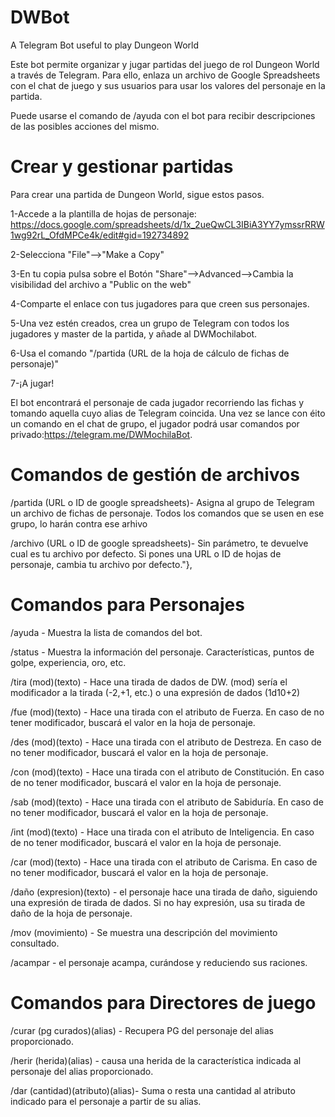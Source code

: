 # DWBot
A Telegram Bot useful to play Dungeon World

Este bot permite organizar y jugar partidas del juego de rol Dungeon World a través de Telegram.
Para ello, enlaza un archivo de Google Spreadsheets con el chat de juego y sus usuarios para usar los valores del personaje en la partida.

Puede usarse el comando de /ayuda con el bot para recibir descripciones de las posibles acciones del mismo.

# Crear y gestionar partidas

Para crear una partida de Dungeon World, sigue estos pasos.

1-Accede a la plantilla de hojas de personaje: https://docs.google.com/spreadsheets/d/1x_2ueQwCL3IBiA3YY7ymssrRRW1wg92rL_OfdMPCe4k/edit#gid=192734892

2-Selecciona "File"-->"Make a Copy"

3-En tu copia pulsa sobre el Botón "Share"-->Advanced-->Cambia la visibilidad del archivo a "Public on the web"

4-Comparte el enlace con tus jugadores para que creen sus personajes.

5-Una vez estén creados, crea un grupo de Telegram con todos los jugadores y master de la partida, y añade al DWMochilabot.

6-Usa el comando "/partida (URL de la hoja de cálculo de fichas de personaje)"

7-¡A jugar!

El bot encontrará el personaje de cada jugador recorriendo las fichas y tomando aquella cuyo alias de Telegram coincida.
Una vez se lance con éito un comando en el chat de grupo, el jugador podrá usar comandos por privado:https://telegram.me/DWMochilaBot.

# Comandos de gestión de archivos

/partida (URL o ID de google spreadsheets)- Asigna al grupo de Telegram un archivo de fichas de personaje. Todos los comandos que se usen en ese grupo, lo harán contra ese arhivo

/archivo (URL o ID de google spreadsheets)- Sin parámetro, te devuelve cual es tu archivo por defecto. Si pones una URL o ID de hojas de personaje, cambia tu archivo por defecto."},


# Comandos para Personajes
/ayuda  - Muestra la lista de comandos del bot.

/status - Muestra la información del personaje. Características, puntos de golpe, experiencia, oro, etc.

/tira (mod)(texto)  - Hace una tirada de dados de DW. (mod) sería el modificador a la tirada (-2,+1, etc.) o una expresión de dados (1d10+2)

/fue  (mod)(texto)  - Hace una tirada con el atributo de Fuerza. En caso de no tener modificador, buscará el valor en la hoja de personaje.

/des  (mod)(texto)  - Hace una tirada con el atributo de Destreza. En caso de no tener modificador, buscará el valor en la hoja de personaje.

/con  (mod)(texto)  - Hace una tirada con el atributo de Constitución. En caso de no tener modificador, buscará el valor en la hoja de personaje.

/sab  (mod)(texto)  - Hace una tirada con el atributo de Sabiduría. En caso de no tener modificador, buscará el valor en la hoja de personaje.

/int  (mod)(texto)  - Hace una tirada con el atributo de Inteligencia. En caso de no tener modificador, buscará el valor en la hoja de personaje.

/car  (mod)(texto)  - Hace una tirada con el atributo de Carisma. En caso de no tener modificador, buscará el valor en la hoja de personaje.

/daño (expresion)(texto) - el personaje hace una tirada de daño, siguiendo una expresión de tirada de dados. Si no hay expresión, usa su tirada de daño de la hoja de personaje.

/mov (movimiento) - Se muestra una descripción del movimiento consultado.

/acampar  - el personaje acampa, curándose y reduciendo sus raciones.

# Comandos para Directores de juego

/curar (pg curados)(alias) - Recupera PG del personaje del alias proporcionado.

/herir (herida)(alias) - causa una herida de la característica indicada al personaje del alias proporcionado.

/dar (cantidad)(atributo)(alias)- Suma o resta una cantidad al atributo indicado para el personaje a partir de su alias.
